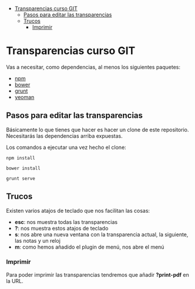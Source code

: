 <!-- MDTOC maxdepth:6 firsth1:1 numbering:0 flatten:0 bullets:1 updateOnSave:1 -->

- [Transparencias curso GIT](#transparencias-curso-git)   
   - [Pasos para editar las transparencias](#pasos-para-editar-las-transparencias)   
   - [Trucos](#trucos)   
      - [Imprimir](#imprimir)   

<!-- /MDTOC -->
# Transparencias curso GIT

Vas a necesitar, como dependencias, al menos los siguientes paquetes:
* [npm](https://www.npmjs.com/)
* [bower](https://bower.io/)
* [grunt](https://gruntjs.com/)
* [yeoman](http://yeoman.io/)


## Pasos para editar las transparencias
Básicamente lo que tienes que hacer es hacer un clone de este repositorio. Necesitarás las dependencias arriba expuestas.

Los comandos a ejecutar una vez hecho el clone:

```
npm install

bower install

grunt serve
```


## Trucos
Existen varios atajos de teclado que nos facilitan las cosas:
* **esc**: nos muestra todas las transparencias
* **?**: nos muestra estos atajos de teclado
* **s**: nos abre una nueva ventana con la transparencia actual, la siguiente, las notas y un reloj
* **m**: como hemos añadido el plugin de menú, nos abre el menú

### Imprimir
Para poder imprimir las transparencias tendremos que añadir **?print-pdf** en la URL.
